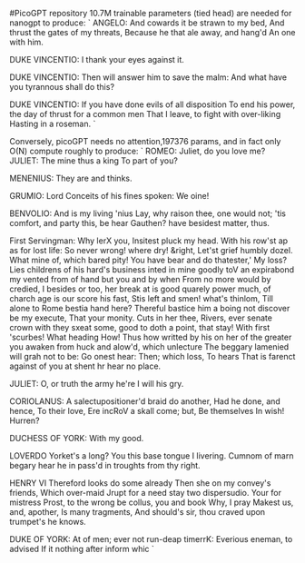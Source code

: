 #PicoGPT repository
10.7M trainable parameters (tied head) are needed for nanogpt to produce:
`
ANGELO:
And cowards it be strawn to my bed,
And thrust the gates of my threats,
Because he that ale away, and hang'd
An one with him.

DUKE VINCENTIO:
I thank your eyes against it.

DUKE VINCENTIO:
Then will answer him to save the malm:
And what have you tyrannous shall do this?

DUKE VINCENTIO:
If you have done evils of all disposition
To end his power, the day of thrust for a common men
That I leave, to fight with over-liking
Hasting in a roseman.
`


Conversely, picoGPT needs no attention,197376 params, and in fact only O(N) compute roughly to produce:
`
ROMEO: Juliet, do you love me?  JULIET:
The mine thus a king
To part of you?

MENENIUS:
They are and thinks.

GRUMIO:
Lord Conceits of his fines spoken:
We oine!

BENVOLIO:
And is my living 'nius
Lay, why raison thee, one would not; 'tis comfort, and party this, be hear Gauthen? have besidest matter, thus.

First Servingman:
Why lerX you,
Insitest pluck my head.
With his row'st ap as for lost life:
So never wrong! where dry! &right,
Let'st grief humbly dozel. What mine of, which bared pity!
You have bear and do thatester,'
My loss?
Lies childrens of his hard's business inted in mine goodly toV an expirabond my vented from of hand but you and by when
From no more would by credied, I besides or too, her break at is good quarely power much, of charch age is our score his fast,
Stis left and smen! what's thinlom,
Till alone to Rome bestia hand here?
Thereful bastice him
a boing not discover be my execute,
That your monity.
Cuts in her thee, Rivers, ever senate crown with they sxeat some, good to doth a point, that stay!
With first 'scurbes!
What heading
How! Thus how writted by his on her of the greater you awaken from huck and alow'd, which unlecture
The beggary lamenied will grah not to be: Go onest hear:
Then; which loss,
To hears
That is farenct against of you at shent hr hear no place.

JULIET:
O, or truth the army he're I will his gry.

CORIOLANUS:
A salectupositioner'd braid do another,
Had he done, and hence,
To their love,
Ere incRoV a skall come; but,
Be themselves
In wish!
Hurren?

DUCHESS OF YORK:
With my good.

LOVERDO Yorket's a long?
You this base tongue I livering. Cumnom of marn begary hear he in pass'd in troughts from thy right.

HENRY VI
Thereford looks do some already
Then she on my convey's friends,
Which over-maid
Jrupt for a need stay two dispersudio.
Your for mistress
Prost, to the wrong be collus, you and book
Why, I pray
Makest us,
and, apother,
Is many tragments,
And should's sir, thou craved upon trumpet's he knows.

DUKE OF YORK:
At of men;
ever not run-deap timerrK:
Everious eneman, to advised
If it nothing after inform whic
`
